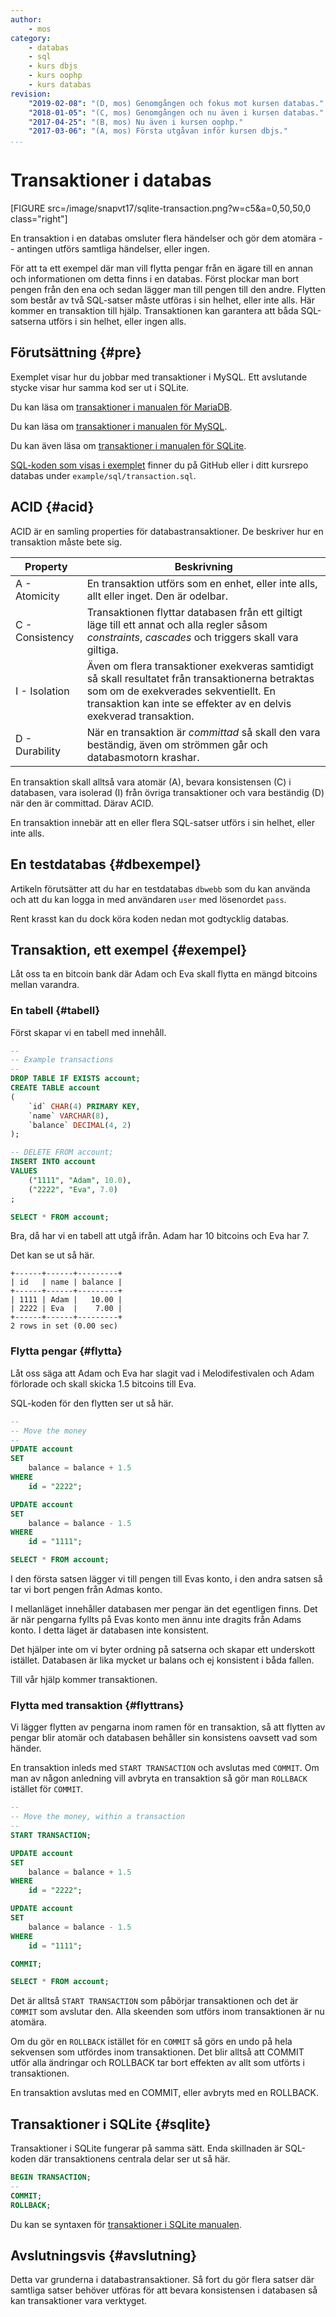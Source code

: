 ```yaml
---
author:
    - mos
category:
    - databas
    - sql
    - kurs dbjs
    - kurs oophp
    - kurs databas
revision:
    "2019-02-08": "(D, mos) Genomgången och fokus mot kursen databas."
    "2018-01-05": "(C, mos) Genomgången och nu även i kursen databas."
    "2017-04-25": "(B, mos) Nu även i kursen oophp."
    "2017-03-06": "(A, mos) Första utgåvan inför kursen dbjs."
...
```

Transaktioner i databas
==================================

[FIGURE src=/image/snapvt17/sqlite-transaction.png?w=c5&a=0,50,50,0 class="right"]

En transaktion i en databas omsluter flera händelser och gör dem atomära -- antingen utförs samtliga händelser, eller ingen.

För att ta ett exempel där man vill flytta pengar från en ägare till en annan och informationen om detta finns i en databas. Först plockar man bort pengen från den ena och sedan lägger man till pengen till den andre. Flytten som består av två SQL-satser måste utföras i sin helhet, eller inte alls. Här kommer en transaktion till hjälp. Transaktionen kan garantera att båda SQL-satserna utförs i sin helhet, eller ingen alls.

<!--more-->



Förutsättning {#pre}
--------------------------------------

Exemplet visar hur du jobbar med transaktioner i MySQL. Ett avslutande stycke visar hur samma kod ser ut i SQLite.

Du kan läsa om [transaktioner i manualen för MariaDB](https://mariadb.com/kb/en/transactions/).

Du kan läsa om [transaktioner i manualen för MySQL](https://dev.mysql.com/doc/refman/8.0/en/sql-transactional-statements.html).

Du kan även läsa om [transaktioner i manualen för SQLite](https://www.sqlite.org/transactional.html).

[SQL-koden som visas i exemplet](https://github.com/dbwebb-se/databas/blob/master/example/sql/transaction.sql) finner du på GitHub eller i ditt kursrepo databas under `example/sql/transaction.sql`.



ACID {#acid}
--------------------------------------

ACID är en samling properties för databastransaktioner. De beskriver hur en transaktion måste bete sig.

| Property        | Beskrivning |
|-----------------|-------------|
| A - Atomicity   | En transaktion utförs som en enhet, eller inte alls, allt eller inget. Den är odelbar. |
| C - Consistency | Transaktionen flyttar databasen från ett giltigt läge till ett annat och alla regler såsom *constraints*, *cascades* och triggers skall vara giltiga. |
| I - Isolation   | Även om flera transaktioner exekveras samtidigt så skall resultatet från transaktionerna betraktas som om de exekverades sekventiellt. En transaktion kan inte se effekter av en delvis exekverad transaktion. |
| D - Durability  | När en transaktion är *committad* så skall den vara beständig, även om strömmen går och databasmotorn krashar. |

En transaktion skall alltså vara atomär (A), bevara konsistensen (C) i databasen, vara isolerad (I) från övriga transaktioner och vara beständig (D) när den är committad. Därav ACID.

En transaktion innebär att en eller flera SQL-satser utförs i sin helhet, eller inte alls.



En testdatabas {#dbexempel}
--------------------------------------

Artikeln förutsätter att du har en testdatabas `dbwebb` som du kan använda och att du kan logga in med användaren `user` med lösenordet `pass`.

Rent krasst kan du dock köra koden nedan mot godtycklig databas.



Transaktion, ett exempel {#exempel}
--------------------------------------

Låt oss ta en bitcoin bank där Adam och Eva skall flytta en mängd bitcoins mellan varandra.



### En tabell {#tabell}

Först skapar vi en tabell med innehåll.

```sql
--
-- Example transactions
--
DROP TABLE IF EXISTS account;
CREATE TABLE account
(
    `id` CHAR(4) PRIMARY KEY,
    `name` VARCHAR(8),
    `balance` DECIMAL(4, 2)
);

-- DELETE FROM account;
INSERT INTO account
VALUES
    ("1111", "Adam", 10.0),
    ("2222", "Eva", 7.0)
;

SELECT * FROM account;
```

Bra, då har vi en tabell att utgå ifrån. Adam har 10 bitcoins och Eva har 7.

Det kan se ut så här.

```text
+------+------+---------+
| id   | name | balance |
+------+------+---------+
| 1111 | Adam |   10.00 |
| 2222 | Eva  |    7.00 |
+------+------+---------+
2 rows in set (0.00 sec)
```



### Flytta pengar {#flytta}

Låt oss säga att Adam och Eva har slagit vad i Melodifestivalen och Adam förlorade och skall skicka 1.5 bitcoins till Eva.

SQL-koden för den flytten ser ut så här.

```sql
--
-- Move the money
--
UPDATE account
SET
    balance = balance + 1.5
WHERE
    id = "2222";

UPDATE account
SET
    balance = balance - 1.5
WHERE
    id = "1111";

SELECT * FROM account;
```

I den första satsen lägger vi till pengen till Evas konto, i den andra satsen så tar vi bort pengen från Admas konto.

I mellanläget innehåller databasen mer pengar än det egentligen finns. Det är när pengarna fyllts på Evas konto men ännu inte dragits från Adams konto. I detta läget är databasen inte konsistent.

Det hjälper inte om vi byter ordning på satserna och skapar ett underskott istället. Databasen är lika mycket ur balans och ej konsistent i båda fallen.

Till vår hjälp kommer transaktionen.



### Flytta med transaktion {#flyttrans}

Vi lägger flytten av pengarna inom ramen för en transaktion, så att flytten av pengar blir atomär och databasen behåller sin konsistens oavsett vad som händer.

En transaktion inleds med `START TRANSACTION` och avslutas med `COMMIT`. Om man av någon anledning vill avbryta en transaktion så gör man `ROLLBACK` istället för `COMMIT`.

```sql
--
-- Move the money, within a transaction
--
START TRANSACTION;

UPDATE account
SET
    balance = balance + 1.5
WHERE
    id = "2222";

UPDATE account
SET
    balance = balance - 1.5
WHERE
    id = "1111";

COMMIT;

SELECT * FROM account;
```

Det är alltså `START TRANSACTION` som påbörjar transaktionen och det är `COMMIT` som avslutar den. Alla skeenden som utförs inom transaktionen är nu atomära.

Om du gör en `ROLLBACK` istället för en `COMMIT` så görs en undo på hela sekvensen som utfördes inom transaktionen. Det blir alltså att COMMIT utför alla ändringar och ROLLBACK tar bort effekten av allt som utförts i transaktionen.

En transaktion avslutas med en COMMIT, eller avbryts med en ROLLBACK.



Transaktioner i SQLite {#sqlite}
--------------------------------------

Transaktioner i SQLite fungerar på samma sätt. Enda skillnaden är SQL-koden där transaktionens centrala delar ser ut så här.

```sql
BEGIN TRANSACTION;
--
COMMIT;
ROLLBACK;
```

Du kan se syntaxen för [transaktioner i SQLite manualen](https://www.sqlite.org/lang_transaction.html).



Avslutningsvis {#avslutning}
--------------------------------------

Detta var grunderna i databastransaktioner. Så fort du gör flera satser där samtliga satser behöver utföras för att bevara konsistensen i databasen så kan transaktioner vara verktyget.

<!--
Har du [tips, förslag eller frågor om artikeln](t/6291) så finns det en specifik forumtråd för det.
-->
